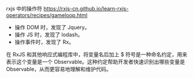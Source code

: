 rxjs 中的操作符
https://rxjs-cn.github.io/learn-rxjs-operators/recipes/gameloop.html

- 操作 DOM 时，发现了 Jquery。
- 操作 JS 时，发现了 lodash。
- 操作事件时，发现了 Rx。

在 RxJS 和其他响应式编程库中，将变量名后加上 $ 符号是一种命名约定，用来表示这个变量是一个 Observable。这种约定帮助开发者快速识别出哪些变量是 Observable，从而更容易地理解和维护代码。
